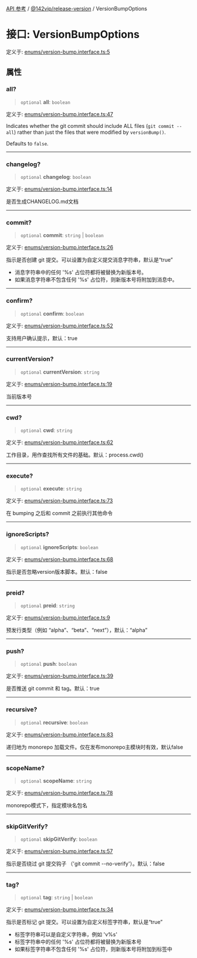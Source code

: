 [API 参考](../../../index.md) / [@142vip/release-version](../index.md) / VersionBumpOptions

# 接口: VersionBumpOptions

定义于: [enums/version-bump.interface.ts:5](https://github.com/142vip/core-x/blob/7cfc2fa6b24172631d6526590fc6ea4be89357c6/packages/release-version/src/enums/version-bump.interface.ts#L5)

## 属性

### all?

> `optional` **all**: `boolean`

定义于: [enums/version-bump.interface.ts:47](https://github.com/142vip/core-x/blob/7cfc2fa6b24172631d6526590fc6ea4be89357c6/packages/release-version/src/enums/version-bump.interface.ts#L47)

Indicates whether the git commit should include ALL files (`git commit --all`)
rather than just the files that were modified by `versionBump()`.

Defaults to `false`.

***

### changelog?

> `optional` **changelog**: `boolean`

定义于: [enums/version-bump.interface.ts:14](https://github.com/142vip/core-x/blob/7cfc2fa6b24172631d6526590fc6ea4be89357c6/packages/release-version/src/enums/version-bump.interface.ts#L14)

是否生成CHANGELOG.md文档

***

### commit?

> `optional` **commit**: `string` \| `boolean`

定义于: [enums/version-bump.interface.ts:26](https://github.com/142vip/core-x/blob/7cfc2fa6b24172631d6526590fc6ea4be89357c6/packages/release-version/src/enums/version-bump.interface.ts#L26)

指示是否创建 git 提交。可以设置为自定义提交消息字符串，默认是“true”
- 消息字符串中的任何 '%s' 占位符都将被替换为新版本号。
- 如果消息字符串不包含任何 '%s' 占位符，则新版本号将附加到消息中。

***

### confirm?

> `optional` **confirm**: `boolean`

定义于: [enums/version-bump.interface.ts:52](https://github.com/142vip/core-x/blob/7cfc2fa6b24172631d6526590fc6ea4be89357c6/packages/release-version/src/enums/version-bump.interface.ts#L52)

支持用户确认提示，默认：true

***

### currentVersion?

> `optional` **currentVersion**: `string`

定义于: [enums/version-bump.interface.ts:19](https://github.com/142vip/core-x/blob/7cfc2fa6b24172631d6526590fc6ea4be89357c6/packages/release-version/src/enums/version-bump.interface.ts#L19)

当前版本号

***

### cwd?

> `optional` **cwd**: `string`

定义于: [enums/version-bump.interface.ts:62](https://github.com/142vip/core-x/blob/7cfc2fa6b24172631d6526590fc6ea4be89357c6/packages/release-version/src/enums/version-bump.interface.ts#L62)

工作目录，用作查找所有文件的基础。默认：process.cwd()

***

### execute?

> `optional` **execute**: `string`

定义于: [enums/version-bump.interface.ts:73](https://github.com/142vip/core-x/blob/7cfc2fa6b24172631d6526590fc6ea4be89357c6/packages/release-version/src/enums/version-bump.interface.ts#L73)

在 bumping 之后和 commit 之前执行其他命令

***

### ignoreScripts?

> `optional` **ignoreScripts**: `boolean`

定义于: [enums/version-bump.interface.ts:68](https://github.com/142vip/core-x/blob/7cfc2fa6b24172631d6526590fc6ea4be89357c6/packages/release-version/src/enums/version-bump.interface.ts#L68)

指示是否忽略version版本脚本。默认：false

***

### preid?

> `optional` **preid**: `string`

定义于: [enums/version-bump.interface.ts:9](https://github.com/142vip/core-x/blob/7cfc2fa6b24172631d6526590fc6ea4be89357c6/packages/release-version/src/enums/version-bump.interface.ts#L9)

预发行类型（例如 “alpha”、“beta”、“next”），默认：“alpha”

***

### push?

> `optional` **push**: `boolean`

定义于: [enums/version-bump.interface.ts:39](https://github.com/142vip/core-x/blob/7cfc2fa6b24172631d6526590fc6ea4be89357c6/packages/release-version/src/enums/version-bump.interface.ts#L39)

是否推送 git commit 和 tag。默认：true

***

### recursive?

> `optional` **recursive**: `boolean`

定义于: [enums/version-bump.interface.ts:83](https://github.com/142vip/core-x/blob/7cfc2fa6b24172631d6526590fc6ea4be89357c6/packages/release-version/src/enums/version-bump.interface.ts#L83)

递归地为 monorepo 加载文件。仅在发布monorepo主模块时有效，默认false

***

### scopeName?

> `optional` **scopeName**: `string`

定义于: [enums/version-bump.interface.ts:78](https://github.com/142vip/core-x/blob/7cfc2fa6b24172631d6526590fc6ea4be89357c6/packages/release-version/src/enums/version-bump.interface.ts#L78)

monorepo模式下，指定模块名包名

***

### skipGitVerify?

> `optional` **skipGitVerify**: `boolean`

定义于: [enums/version-bump.interface.ts:57](https://github.com/142vip/core-x/blob/7cfc2fa6b24172631d6526590fc6ea4be89357c6/packages/release-version/src/enums/version-bump.interface.ts#L57)

指示是否绕过 git 提交钩子 （'git commit --no-verify'）。默认：false

***

### tag?

> `optional` **tag**: `string` \| `boolean`

定义于: [enums/version-bump.interface.ts:34](https://github.com/142vip/core-x/blob/7cfc2fa6b24172631d6526590fc6ea4be89357c6/packages/release-version/src/enums/version-bump.interface.ts#L34)

指示是否标记 git 提交。可以设置为自定义标签字符串，默认是“true”
- 标签字符串可以是自定义字符串，例如 'v%s'
- 标签字符串中的任何 '%s' 占位符都将被替换为新版本号
- 如果标签字符串不包含任何 '%s' 占位符，则新版本号将附加到标签中
